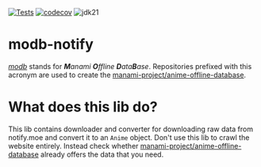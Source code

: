 [![Tests](https://github.com/manami-project/modb-notify/actions/workflows/tests.yml/badge.svg)](https://github.com/manami-project/modb-notify/actions/workflows/tests.yml) [![codecov](https://codecov.io/gh/manami-project/modb-notify/graph/badge.svg?token=GTYUIGRDT2)](https://codecov.io/gh/manami-project/modb-notify) ![jdk21](https://img.shields.io/badge/jdk-21-informational)
# modb-notify
_[modb](https://github.com/manami-project?tab=repositories&q=modb&type=source)_ stands for _**M**anami **O**ffline **D**ata**B**ase_. Repositories prefixed with this acronym are used to create the [manami-project/anime-offline-database](https://github.com/manami-project/anime-offline-database).

# What does this lib do?
This lib contains downloader and converter for downloading raw data from notify.moe and convert it to an `Anime` object.
Don't use this lib to crawl the website entirely. Instead check whether [manami-project/anime-offline-database](https://github.com/manami-project/anime-offline-database) already offers the data that you need.